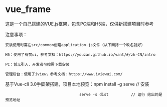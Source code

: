 # vue_frame
这是一个自己搭建的VUE.js框架，包含PC端和H5端，仅供新搭建项目时参考

注意事项： 
    
    安装使用时需在src/common创建application.js文件（从下面拷一个改名就好）
    
    H5：使用了有赞ui，参考文档：https://youzan.github.io/vant/#/zh-CN/intro
    
    PC：暂无引入，开发者可按需下载安装
    
    管理后台：使用了iview，参考文档：https://www.iviewui.com/
    
基于Vue-cli 3.0手脚架搭建，项目本地预览：npm install -g serve	// 安装

                                     serve -s dist		    // 运行 给出的是预览地址

